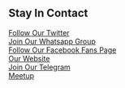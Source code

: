 <!--### Chapter Information
* Chapter Region

### Social Links
[Meetup](https://www.meetup.com/OWASP-Jakarta-Chapter/)
* [Social Link](#)-->
## Stay In Contact <br>
[Follow Our Twitter](http://twitter.com/OwaspJakarta)<br>
[Join Our Whatsapp Group](https://chat.whatsapp.com/invite/KVpddPbKCTj4ErVwljbUYg)<br>
[Follow Our Facebook Fans Page](http://www.facebook.com/owaspid)<br>
[Our Website](http://www.OWASP.or.id)<br>
[Join Our Telegram](https://t.me/joinchat/KiPz5hOjsLPxWQ6bYVJusQ)<br>
[Meetup](https://www.meetup.com/OWASP-Jakarta-Chapter/)
